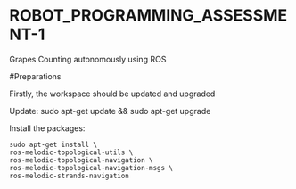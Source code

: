 # ROBOT_PROGRAMMING_ASSESSMENT-1
Grapes Counting autonomously using ROS

#Preparations

Firstly, the workspace should be updated and upgraded

Update:       sudo apt-get update && sudo apt-get upgrade

Install the packages:

    sudo apt-get install \
    ros-melodic-topological-utils \
    ros-melodic-topological-navigation \
    ros-melodic-topological-navigation-msgs \
    ros-melodic-strands-navigation
    
